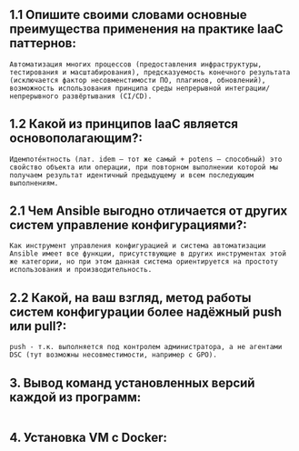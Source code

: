 ## **1.1 Опишите своими словами основные преимущества применения на практике IaaC паттернов:**
```
Автоматизация многих процессов (предоставления инфраструктуры, тестирования и масштабирования), предсказуемость конечного результата (исключается фактор несовменстимости ПО, плагинов, обновлений), возможность использования принципа среды непрерывной интеграции/непрерывного развёртывания (CI/CD).
```
## **1.2 Какой из принципов IaaC является основополагающим?:**
```
Идемпоте́нтность (лат. idem — тот же самый + potens — способный) это свойство объекта или операции, при повторном выполнении которой мы получаем результат идентичный предыдущему и всем последующим выполнениям.
```
## **2.1 Чем Ansible выгодно отличается от других систем управление конфигурациями?:**
```
Как инструмент управления конфигурацией и система автоматизации Ansible имеет все функции, присутствующие в других инструментах этой же категории, но при этом данная система ориентируется на простоту использования и производительность.
```
## **2.2 Какой, на ваш взгляд, метод работы систем конфигурации более надёжный push или pull?:**
```
push - т.к. выполняется под контролем администратора, а не агентами DSC (тут возможны несовместимости, например с GPO).
```
## **3. Вывод команд установленных версий каждой из программ:**
```
```
## **4. Установка VM с Docker:**
```
```
